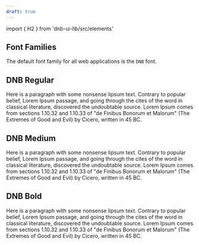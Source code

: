 ```yaml
---
draft: true
---
```


import { H2 } from 'dnb-ui-lib/src/elements'

## Font Families

The default font family for all web applications is the `DNB` font.

## DNB Regular

<div className="typography-box">
  <p className="dnb-p dnb-typo-regular">
    Here is a paragraph with some nonsense lipsum text. Contrary to
    popular belief, Lorem Ipsum passage, and going through the cites
    of the word in classical literature, discovered the undoubtable
    source. Lorem Ipsum comes from sections 1.10.32 and 1.10.33 of
    "de Finibus Bonorum et Malorum" (The Extremes of Good
    and Evil) by Cicero, written in 45 BC.
  </p>
</div>

## DNB Medium

<div className="typography-box">
  <p className="dnb-p dnb-typo-medium">
    Here is a paragraph with some nonsense lipsum text. Contrary to
    popular belief, Lorem Ipsum passage, and going through the cites
    of the word in classical literature, discovered the undoubtable
    source. Lorem Ipsum comes from sections 1.10.32 and 1.10.33 of
    "de Finibus Bonorum et Malorum" (The Extremes of Good
    and Evil) by Cicero, written in 45 BC.
  </p>
</div>

## DNB Bold

<div className="typography-box">
  <p className="dnb-p dnb-typo-bold">
    Here is a paragraph with some nonsense lipsum text. Contrary to
    popular belief, Lorem Ipsum passage, and going through the cites
    of the word in classical literature, discovered the undoubtable
    source. Lorem Ipsum comes from sections 1.10.32 and 1.10.33 of
    "de Finibus Bonorum et Malorum" (The Extremes of Good
    and Evil) by Cicero, written in 45 BC.
  </p>
</div>
